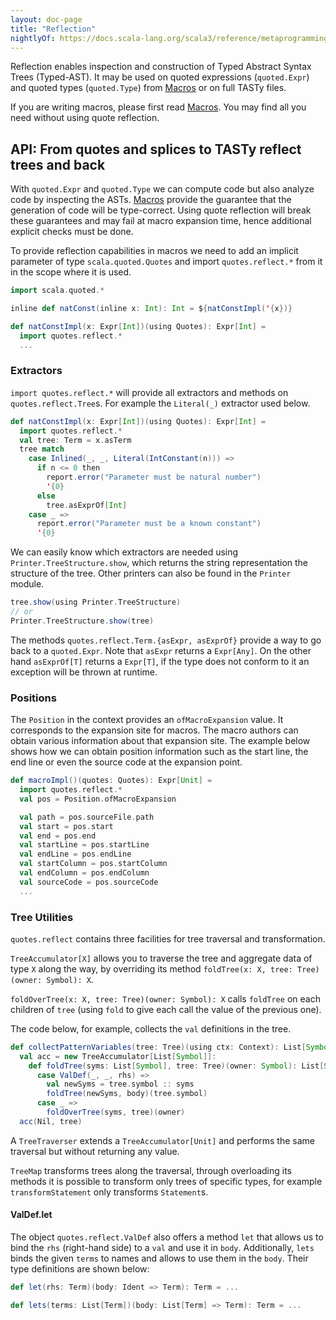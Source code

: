 ```yaml
---
layout: doc-page
title: "Reflection"
nightlyOf: https://docs.scala-lang.org/scala3/reference/metaprogramming/reflection.html
---
```


Reflection enables inspection and construction of Typed Abstract Syntax Trees
(Typed-AST). It may be used on quoted expressions (`quoted.Expr`) and quoted
types (`quoted.Type`) from [Macros](./macros.md) or on full TASTy files.

If you are writing macros, please first read [Macros](./macros.md).
You may find all you need without using quote reflection.

## API: From quotes and splices to TASTy reflect trees and back

With `quoted.Expr` and `quoted.Type` we can compute code but also analyze code
by inspecting the ASTs. [Macros](./macros.md) provide the guarantee that the
generation of code will be type-correct. Using quote reflection will break these
guarantees and may fail at macro expansion time, hence additional explicit
checks must be done.

To provide reflection capabilities in macros we need to add an implicit parameter
of type `scala.quoted.Quotes` and import `quotes.reflect.*` from it in the scope
where it is used.

```scala
import scala.quoted.*

inline def natConst(inline x: Int): Int = ${natConstImpl('{x})}

def natConstImpl(x: Expr[Int])(using Quotes): Expr[Int] =
  import quotes.reflect.*
  ...
```

### Extractors

`import quotes.reflect.*` will provide all extractors and methods on `quotes.reflect.Tree`s.
For example the `Literal(_)` extractor used below.

```scala
def natConstImpl(x: Expr[Int])(using Quotes): Expr[Int] =
  import quotes.reflect.*
  val tree: Term = x.asTerm
  tree match
    case Inlined(_, _, Literal(IntConstant(n))) =>
      if n <= 0 then
        report.error("Parameter must be natural number")
        '{0}
      else
        tree.asExprOf[Int]
    case _ =>
      report.error("Parameter must be a known constant")
      '{0}
```

We can easily know which extractors are needed using `Printer.TreeStructure.show`,
which returns the string representation the structure of the tree. Other printers
can also be found in the `Printer` module.

```scala
tree.show(using Printer.TreeStructure)
// or
Printer.TreeStructure.show(tree)
```

The methods `quotes.reflect.Term.{asExpr, asExprOf}` provide a way to go back to
a `quoted.Expr`. Note that `asExpr` returns a `Expr[Any]`. On the other hand
`asExprOf[T]` returns a `Expr[T]`, if the type does not conform to it an exception
will be thrown at runtime.

### Positions

The `Position` in the context provides an `ofMacroExpansion` value. It corresponds
to the expansion site for macros. The macro authors can obtain various information
about that expansion site. The example below shows how we can obtain position
information such as the start line, the end line or even the source code at the
expansion point.

```scala
def macroImpl()(quotes: Quotes): Expr[Unit] =
  import quotes.reflect.*
  val pos = Position.ofMacroExpansion

  val path = pos.sourceFile.path
  val start = pos.start
  val end = pos.end
  val startLine = pos.startLine
  val endLine = pos.endLine
  val startColumn = pos.startColumn
  val endColumn = pos.endColumn
  val sourceCode = pos.sourceCode
  ...
```

### Tree Utilities

`quotes.reflect` contains three facilities for tree traversal and
transformation.

`TreeAccumulator[X]` allows you to traverse the tree and aggregate data of type `X` along the way, by overriding its method `foldTree(x: X, tree: Tree)(owner: Symbol): X`.

`foldOverTree(x: X, tree: Tree)(owner: Symbol): X` calls `foldTree` on each children of `tree` (using `fold` to give each call the value of the previous one).

The code below, for example, collects the `val` definitions in the tree.

```scala
def collectPatternVariables(tree: Tree)(using ctx: Context): List[Symbol] =
  val acc = new TreeAccumulator[List[Symbol]]:
    def foldTree(syms: List[Symbol], tree: Tree)(owner: Symbol): List[Symbol] = tree match
      case ValDef(_, _, rhs) =>
        val newSyms = tree.symbol :: syms
        foldTree(newSyms, body)(tree.symbol)
      case _ =>
        foldOverTree(syms, tree)(owner)
  acc(Nil, tree)
```

A `TreeTraverser` extends a `TreeAccumulator[Unit]` and performs the same traversal
but without returning any value. 

`TreeMap` transforms trees along the traversal, through overloading its methods it is possible to transform only trees of specific types, for example `transformStatement` only transforms `Statement`s.


#### ValDef.let

The object `quotes.reflect.ValDef` also offers a method `let` that allows us to bind the `rhs` (right-hand side) to a `val` and use it in `body`.
Additionally, `lets` binds the given `terms` to names and allows to use them in the `body`.
Their type definitions are shown below:

```scala
def let(rhs: Term)(body: Ident => Term): Term = ...

def lets(terms: List[Term])(body: List[Term] => Term): Term = ...
```
